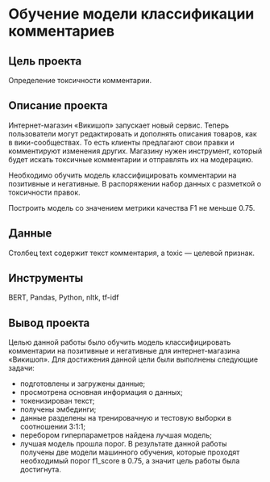 
# Обучение модели классификации комментариев

## Цель проекта
Определение токсичности комментарии.

## Описание проекта
Интернет-магазин «Викишоп» запускает новый сервис. Теперь пользователи могут редактировать и дополнять описания товаров, как в вики-сообществах. То есть клиенты предлагают свои правки и комментируют изменения других. Магазину нужен инструмент, который будет искать токсичные комментарии и отправлять их на модерацию.

Необходимо обучить модель классифицировать комментарии на позитивные и негативные. 
В распоряжении набор данных с разметкой о токсичности правок.

Построить модель со значением метрики качества F1 не меньше 0.75.


## Данные
Столбец text содержит текст комментария, а toxic — целевой признак.


## Инструменты
BERT, Pandas, Python, nltk, tf-idf

## Вывод проекта
Целью данной работы было обучить модель классифицировать комментарии на позитивные и негативные для интернет-магазина «Викишоп». Для достижения данной цели были выполнены следующие задачи:

- подготовлены и загружены данные;
- просмотрена основная информация о данных;
- токенизирован текст;
- получены эмбединги;
- данные разделены на тренировачную и тестовую выборки в соотношении 3:1:1;
- перебором гиперпараметров найдена лучшая модель;
- лучшая модель прошла порог.
В результате данной работы получены две модели машинного обучения, которые проходят необходимый порог f1_score в 0.75, а значит цель работы была достигнута.

